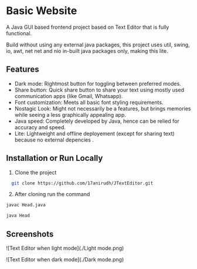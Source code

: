 
# Basic Website

A Java GUI based frontend project based on Text Editor that is fully functional.

Build without using any external java packages, this project uses util, swing, io, awt, net net and nio in-built java packages only, making this lite.


## Features

- Dark mode: Rightmost button for toggling between preferred modes.
- Share button: Quick share button to share your text using mostly used communication apps (like Gmail, Whatsapp).
- Font customization: Meets all basic font styling requirements.
- Nostagic Look: Might not necessarily be a features, but brings memories while seeing a less graphically appealing app.
- Java speed: Completely developed by Java, hence can be relied for accuracy and speed.
- Lite: Lightweight and offline deployement (except for sharing text) because no external depencies .



## Installation or Run Locally

1) Clone the project
```bash
  git clone https://github.com/17anirudh/JTextEditor.git
```
2) After cloning run the command
```bash
javac Head.java
```
```bash
java Head
```

## Screenshots
![Text Editor when light mode](./Light mode.png)

![Text Editor when dark mode](./Dark mode.png)


